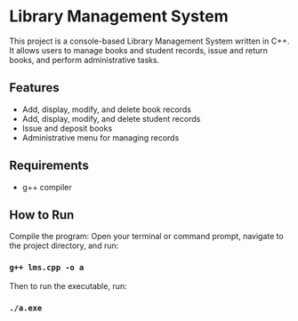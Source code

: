 # Library Management System

This project is a console-based Library Management System written in C++.
It allows users to manage books and student records, issue and return books, and perform administrative tasks.

## Features

- Add, display, modify, and delete book records
- Add, display, modify, and delete student records
- Issue and deposit books
- Administrative menu for managing records

## Requirements

- g++ compiler

## How to Run

Compile the program:
Open your terminal or command prompt, navigate to the project directory, and run:

### `g++ lms.cpp -o a`

Then to run the executable, run:

### `./a.exe`
